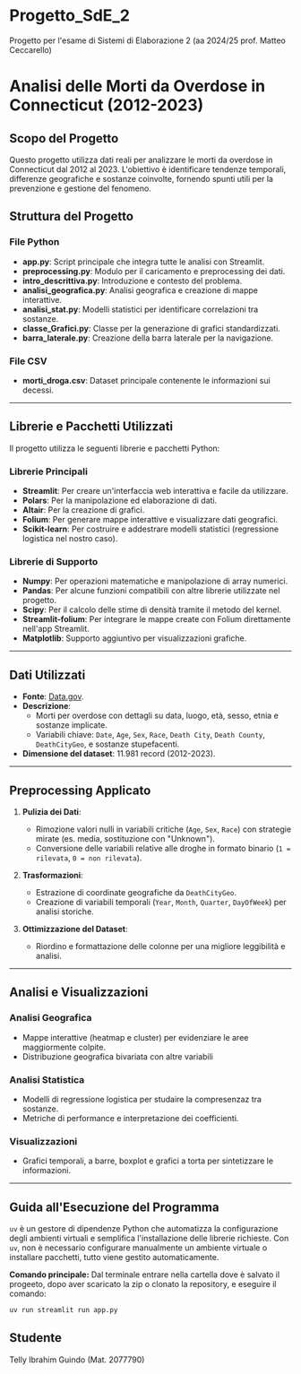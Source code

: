 # Progetto_SdE_2
Progetto per l'esame di Sistemi di Elaborazione 2 (aa 2024/25 prof. Matteo Ceccarello)

# Analisi delle Morti da Overdose in Connecticut (2012-2023)

## Scopo del Progetto
Questo progetto utilizza dati reali per analizzare le morti da overdose in Connecticut dal 2012 al 2023. L'obiettivo è identificare tendenze temporali, differenze geografiche e sostanze coinvolte, fornendo spunti utili per la prevenzione e gestione del fenomeno.


## Struttura del Progetto
### File Python
- **app.py**: Script principale che integra tutte le analisi con Streamlit.
- **preprocessing.py**: Modulo per il caricamento e preprocessing dei dati.
- **intro_descrittiva.py**: Introduzione e contesto del problema.
- **analisi_geografica.py**: Analisi geografica e creazione di mappe interattive.
- **analisi_stat.py**: Modelli statistici per identificare correlazioni tra sostanze.
- **classe_Grafici.py**: Classe per la generazione di grafici standardizzati.
- **barra_laterale.py**: Creazione della barra laterale per la navigazione.

### File CSV
- **morti_droga.csv**: Dataset principale contenente le informazioni sui decessi.

---

## Librerie e Pacchetti Utilizzati

Il progetto utilizza le seguenti librerie e pacchetti Python:

### Librerie Principali
- **Streamlit**: Per creare un'interfaccia web interattiva e facile da utilizzare.
- **Polars**: Per la manipolazione ed elaborazione di dati.
- **Altair**: Per la creazione di grafici.
- **Folium**: Per generare mappe interattive e visualizzare dati geografici.
- **Scikit-learn**: Per costruire e addestrare modelli statistici (regressione logistica nel nostro caso).

### Librerie di Supporto
- **Numpy**: Per operazioni matematiche e manipolazione di array numerici.
- **Pandas**: Per alcune funzioni compatibili con altre librerie utilizzate nel progetto.
- **Scipy**: Per il calcolo delle stime di densità tramite il metodo del kernel.
- **Streamlit-folium**: Per integrare le mappe create con Folium direttamente nell'app Streamlit.
- **Matplotlib**: Supporto aggiuntivo per visualizzazioni grafiche.

---

## Dati Utilizzati
- **Fonte**: [Data.gov](https://catalog.data.gov/dataset/accidental-drug-related-deaths-2012-2018).
- **Descrizione**:
  - Morti per overdose con dettagli su data, luogo, età, sesso, etnia e sostanze implicate.
  - Variabili chiave: `Date`, `Age`, `Sex`, `Race`, `Death City`, `Death County`, `DeathCityGeo`, e sostanze stupefacenti.
- **Dimensione del dataset**: 11.981 record (2012-2023).

---

## Preprocessing Applicato
1. **Pulizia dei Dati**:
   - Rimozione valori nulli in variabili critiche (`Age`, `Sex`, `Race`) con strategie mirate (es. media, sostituzione con "Unknown").
   - Conversione delle variabili relative alle droghe in formato binario (`1 = rilevata`, `0 = non rilevata`).

2. **Trasformazioni**:
   - Estrazione di coordinate geografiche da `DeathCityGeo`.
   - Creazione di variabili temporali (`Year`, `Month`, `Quarter`, `DayOfWeek`) per analisi storiche.

3. **Ottimizzazione del Dataset**:
   - Riordino e formattazione delle colonne per una migliore leggibilità e analisi.

---

## Analisi e Visualizzazioni
### Analisi Geografica
- Mappe interattive (heatmap e cluster) per evidenziare le aree maggiormente colpite.
- Distribuzione geografica bivariata con altre variabili

### Analisi Statistica
- Modelli di regressione logistica per studaire la compresenzaz tra sostanze.
- Metriche di performance e interpretazione dei coefficienti.

### Visualizzazioni
- Grafici temporali, a barre, boxplot e grafici a torta per sintetizzare le informazioni.

---

## Guida all'Esecuzione del Programma
`uv` è un gestore di dipendenze Python che automatizza la configurazione degli ambienti virtuali e semplifica l'installazione delle librerie richieste. 
Con `uv`, non è necessario configurare manualmente un ambiente virtuale o installare pacchetti, tutto viene gestito automaticamente.

**Comando principale:**
Dal terminale entrare nella cartella dove è salvato il progeeto, dopo aver scaricato la zip o clonato la repository, e eseguire il comando:
```bash
uv run streamlit run app.py
```

## Studente
Telly Ibrahim Guindo (Mat. 2077790)

